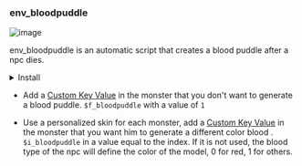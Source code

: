
### env_bloodpuddle

![image](../../images/angelscript.png)

env_bloodpuddle is an automatic script that creates a blood puddle after a npc dies.

<details><summary>Install</summary>
<p>

- Download [map_script](../../../scripts/maps/mikk/env_bloodpuddle.as) Or [plugin](../../../scripts/plugins/env_bloodpuddle.as)
- Download [bloodpuddle](../../../models/mikk/misc/bloodpuddle.mdl)
- Read [install](../install.md)


Additional functions:
```angelscript
const bool& in blRemove = false
```

- If a ``false`` is sent or nothing in absolute, the blood puddles will not disappear when the npc does.

- If a ``true`` is sent, the blood puddles will disapear the moment the npc's corpse disappears.

Example:
```angelscript
void MapInit()
{
    env_bloodpuddle::fade = false;
}
```

Additional functions:
```angelscript
const string& in szModel = "models/mikk/misc/bloodpuddle.mdl"
```

- If not especified, the model ``models/mikk/misc/bloodpuddle.mdl`` is going to be used for the blood puddles.

- If it is used, the blood puddles will use the selected model.

Example:
```angelscript
void MapInit()
{
    env_bloodpuddle::model( 'models/mikk/misc/bloodpuddle.mdl' );
}
```

</p>
</details>

- Add a [Custom Key Value](custom_keyvalue.md) in the monster that you don't want to generate a blood puddle. ``$f_bloodpuddle`` with a value of ``1``

- Use a personalized skin for each monster, add a [Custom Key Value](custom_keyvalue.md) in the monster that you want him to generate a different color blood . ``$i_bloodpuddle`` in a value equal to the index. If it is not used, the blood type of the npc will define the color of the model, 0 for red, 1 for others.
